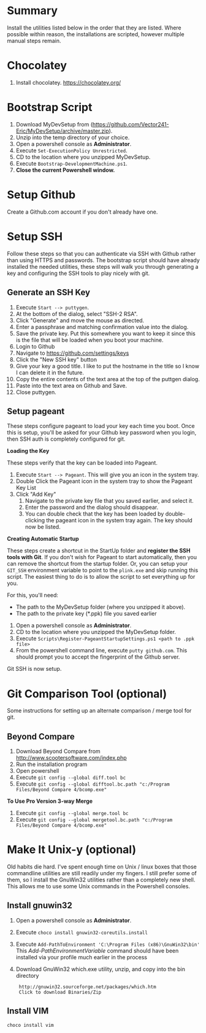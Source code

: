 Summary
==
Install the utilities listed below in the order that they are listed. Where possible within reason, the installations are scripted, however multiple manual steps remain.

Chocolatey
==
1. Install chocolatey.
	https://chocolatey.org/

Bootstrap Script
==
1. Download MyDevSetup from (https://github.com/Vector241-Eric/MyDevSetup/archive/master.zip).
1. Unzip into the temp directory of your choice.
1. Open a powershell console as **Administrator**.
1. Execute `Set-ExecutionPolicy Unrestricted`.
1. CD to the location where you unzipped MyDevSetup.
1. Execute `Bootstrap-DevelopmentMachine.ps1`.
1. **Close the current Powershell window.**

Setup Github
==
Create a Github.com account if you don't already have one.

Setup SSH
==
Follow these steps so that you can authenticate via SSH with Github rather than using HTTPS and passwords. The bootstrap script should have already installed the needed utilities, these steps will walk you through generating a key and configuring the SSH tools to play nicely with git.

Generate an SSH Key
--
1. Execute `Start --> puttygen`.
1. At the bottom of the dialog, select "SSH-2 RSA".
1. Click "Generate" and move the mouse as directed.
1. Enter a passphrase and matching confirmation value into the dialog.
1. Save the private key. Put this somewhere you want to keep it since this is the file that will be loaded when you boot your machine.
1. Login to Github
1. Navigate to https://github.com/settings/keys
1. Click the "New SSH key" button
1. Give your key a good title. I like to put the hostname in the title so I know I can delete it in the future.
1. Copy the entire contents of the text area at the top of the puttgen dialog.
1. Paste into the text area on Github and Save.
1. Close puttygen.

Setup pageant
--
These steps configure pageant to load your key each time you boot. Once this is setup, you'll be asked for your Github key password when you login, then SSH auth is completely configured for git.

**Loading the Key**

These steps verify that the key can be loaded into Pageant.

1. Execute `Start --> Pageant`. This will give you an icon in the system tray.
1. Double Click the Pageant icon in the system tray to show the Pageant Key List
1. Click "Add Key"
	1. Navigate to the private key file that you saved earlier, and select it.
	1. Enter the password and the dialog should disappear.
	1. You can double check that the key has been loaded by double-clicking the pageant icon in the system tray again. The key should now be listed.

**Creating Automatic Startup**	 

These steps create a shortcut in the StartUp folder and **register the SSH tools with Git**. If you don't wish for Pageant to start automatically, then you can remove the shortcut from the startup folder. Or, you can setup your `GIT_SSH` environment variable to point to the `plink.exe` and skip running this script. The easiest thing to do is to allow the script to set everything up for you.

For this, you'll need:
* The path to the MyDevSetup folder (where you unzipped it above).
* The path to the private key (*.ppk) file you saved earlier

1. Open a powershell console as **Administrator**.
1. CD to the location where you unzipped the MyDevSetup folder.
1. Execute `Scripts\Register-PageantStartupSettings.ps1 <path to .ppk file>`
1. From the powershell command line, execute `putty github.com`. This should prompt you to accept the fingerprint of the Github server.

Git SSH is now setup.

Git Comparison Tool (optional)
==
Some instructions for setting up an alternate comparison / merge tool for git.

Beyond Compare
--
1. Download Beyond Compare from http://www.scootersoftware.com/index.php
1. Run the installation program
1. Open powershell
1. Execute `git config --global diff.tool bc`
1. Execute `git config --global difftool.bc.path "c:/Program Files/Beyond Compare 4/bcomp.exe"`

**To Use Pro Version 3-way Merge**

1. Execute `git config --global merge.tool bc`
1. Execute `git config --global mergetool.bc.path "c:/Program Files/Beyond Compare 4/bcomp.exe"`

Make It Unix-y (optional)
==
Old habits die hard. I've spent enough time on Unix / linux boxes that those commandline utilities are still readily under my fingers. I still prefer some of them, so I install the GnuWin32 utilities rather than a completely new shell. This allows me to use some Unix commands in the Powershell consoles.

Install gnuwin32
--
1. Open a powershell console as **Administrator**.
1. Execute `choco install gnuwin32-coreutils.install`
1. Execute `Add-PathToEnvironment 'C:\Program Files (x86)\GnuWin32\bin'` This *Add-PathEnvironmentVariable* command should have been installed via your profile much earlier in the process

1. Download GnuWin32 which.exe utility, unzip, and copy into the bin directory

	    http://gnuwin32.sourceforge.net/packages/which.htm
	    Click to download Binaries/Zip

Install VIM
--
`choco install vim`
